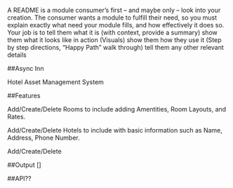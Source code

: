 ﻿A README is a module consumer’s first – and maybe only – look into your creation. The consumer wants a module to fulfill their need, so you must explain exactly what need your module fills, and how effectively it does so. 
Your job is to
tell them what it is (with context, provide a summary)
show them what it looks like in action (Visuals)
show them how they use it (Step by step directions, “Happy Path” walk through)
tell them any other relevant details

##Async Inn

Hotel Asset Management System

##Features

Add/Create/Delete Rooms to include adding Amentities, Room Layouts, and Rates.

Add/Create/Delete Hotels to include with basic information such as Name, Address, Phone Number.

Add/Create/Delete 

##Output
[]

##API??